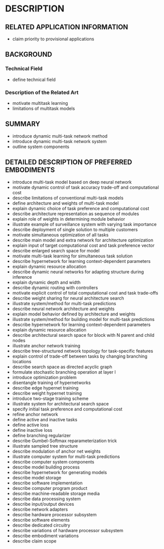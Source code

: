 # DESCRIPTION

## RELATED APPLICATION INFORMATION

- claim priority to provisional applications

## BACKGROUND

### Technical Field

- define technical field

### Description of the Related Art

- motivate multitask learning
- limitations of multitask models

## SUMMARY

- introduce dynamic multi-task network method
- introduce dynamic multi-task network system
- outline system components

## DETAILED DESCRIPTION OF PREFERRED EMBODIMENTS

- introduce multi-task model based on deep neural network
- motivate dynamic control of task accuracy trade-off and computational cost
- describe limitations of conventional multi-task models
- define architecture and weights of multi-task model
- explain dynamic choice of task preference and computational cost
- describe architecture representation as sequence of modules
- explain role of weights in determining module behavior
- illustrate example of surveillance system with varying task importance
- describe deployment of single solution to multiple customers
- motivate simultaneous optimization of all tasks
- describe main model and extra network for architecture optimization
- explain input of target computational cost and task preference vector
- describe enlarged search space for model
- motivate multi-task learning for simultaneous task solution
- describe hypernetwork for learning context-dependent parameters
- explain dynamic resource allocation
- describe dynamic neural networks for adapting structure during inference
- explain dynamic depth and width
- describe dynamic routing with controllers
- motivate explicit control of total computational cost and task trade-offs
- describe weight sharing for neural architecture search
- illustrate system/method for multi-task predictions
- describe neural network architecture and weights
- explain model behavior defined by architecture and weights
- illustrate system/method for building model for multi-task predictions
- describe hypernetwork for learning context-dependent parameters
- explain dynamic resource allocation
- describe architectural search space for block with N parent and child nodes
- illustrate anchor network training
- describe tree-structured network topology for task-specific features
- explain control of trade-off between tasks by changing branching locations
- describe search space as directed acyclic graph
- formulate stochastic branching operation at layer l
- introduce optimization problem
- disentangle training of hypernetworks
- describe edge hypernet training
- describe weight hypernet training
- introduce two-stage training scheme
- illustrate system for architectural search space
- specify initial task preference and computational cost
- refine anchor network
- define active and inactive tasks
- define active loss
- define inactive loss
- define branching regularizer
- describe Gumbel-Softmax reparameterization trick
- illustrate sampled tree structure
- describe modulation of anchor net weights
- illustrate computer system for multi-task predictions
- describe computer system components
- describe model building process
- describe hypernetwork for generating models
- describe model storage
- describe software implementation
- describe computer program product
- describe machine-readable storage media
- describe data processing system
- describe input/output devices
- describe network adapters
- describe hardware processor subsystem
- describe software elements
- describe dedicated circuitry
- describe variations of hardware processor subsystem
- describe embodiment variations
- describe claim scope

